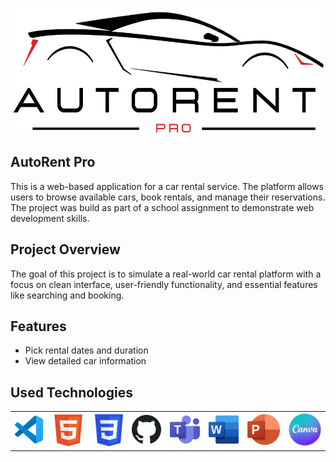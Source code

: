 <p align="center">
    <img src="media/pictures/logo/AutoRent Pro-black.png" alt="AutoRent Pro logo" width="572" height="202">
</p>    

## AutoRent Pro

This is a web-based application for a car rental service. The platform allows users to browse available cars, book rentals, and manage their reservations. The project was build as part of a school assignment to demonstrate web development skills.

## Project Overview

The goal of this project is to simulate a real-world car rental platform with a focus on clean interface, user-friendly functionality, and essential features like searching and booking.

## Features

- Pick rental dates and duration
- View detailed car information

## Used Technologies
<table>
  <tr>
    <td><img src="media/pictures/used/VisualStudioCodeLogo.png" width="300"/></td>
    <td><img src="media/pictures/used/htmlLogo.png" width="370"/></td>
    <td><img src="media/pictures/used/cssLogo.png" width="300"></td>
    <td><img src="media/pictures/used/GitHubLogo.png" width="320"/></td>
    <td><img src="media/pictures/used/TeamsLogo.png" width="320"></td>
    <td><img src="media/pictures/used/WordLogo.png" width="320"/></td>
    <td><img src="media/pictures/used/PowerPointLogo.png" width="350"/></td>
    <td><img src="media/pictures/used/CanvaLogo.png" width="350"></td>
  </tr>
</table>
 
